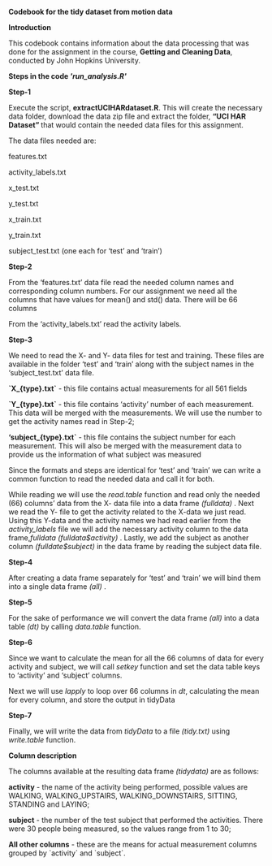 <p><b>Codebook for the tidy dataset from motion data</b></p>
<p><b>Introduction</b></p>
<p>This codebook contains information about the data processing that was done for the assignment in the course, <b>Getting and Cleaning Data</b>, conducted by John Hopkins University. </p>
<p><b>Steps in the code <i>'run_analysis.R'</i></b></p>
<p><b>Step-1</b></p>
<p>Execute the script, <b>extractUCIHARdataset.R</b>. This will create the necessary data folder, download the data zip file and extract the folder, <b>“UCI HAR Dataset” </b> that would contain the needed data files for this assignment.</p>
<p>The data files needed are:</p>
<p>features.txt</p>
<p>activity_labels.txt</p>
<p>x_test.txt</p>
<p>y_test.txt</p>
<p>x_train.txt</p>
<p>y_train.txt</p>
<p>subject_test.txt (one each for ‘test’ and ‘train’)</p>
<p><b>Step-2</b></p>
<p>From the ‘features.txt’ data file read the needed column names and corresponding column numbers. For our assignment we need all the columns that have values for mean() and std() data. There will be 66 columns</p>
<p>From the ‘activity_labels.txt’ read the activity labels.</p>
<p><b>Step-3</b></p>
<p>We need to read the X- and Y- data files for test and training. These files are available in the folder ‘test’ and ‘train’ along with the subject names in the ‘subject_test.txt’ data file.</p>
<p><b>`X_{type}.txt`</b> - this file contains actual measurements for all 561 fields</p>
<p><b>`Y_{type}.txt`</b> - this file contains ‘activity’ number of each measurement. This data will be merged with the measurements. We will use the number to get the activity names read in Step-2;</p>
<p><b> ‘subject_{type}.txt`</b> - this file contains the subject number for each measurement. This will also be merged with the measurement data to provide us the information of what subject was measured</p>
<p>Since the formats and steps are identical for ‘test’ and ‘train’ we can write a common function to read the needed data and call it for both.</p>
<p>While reading we will use the <i>read.table</i> function and read only the needed (66) columns’ data from the X- data file into a data frame <i> (fulldata) </i>. Next we read the Y- file to get the activity related to the X-data we just read. Using this Y-data and the activity names we had read earlier from the <i>activity_labels</i> file we will add the necessary activity column to the data frame,<i>fulldata (fulldata$activity) </i>. Lastly, we add the subject as another column <i> (fulldate$subject) </i> in the data frame by reading the subject data file.</p>
<p><b>Step-4</b></p>
<p>After creating a data frame separately for ‘test’ and ‘train’ we will bind them into a single data frame <i> (all) </i>.</p>
<p><b>Step-5</b></p>
<p>For the sake of performance we will convert the data frame <i>(all)</i> into a data table <i>(dt)</i> by calling <i>data.table</i>  function.</p>
<p><b>Step-6</b></p>
<p>Since we want to calculate the mean for all the 66 columns of data for every activity and subject, we will call <i>setkey</i> function and set the data table keys to ‘activity’ and ‘subject’ columns.</p>
<p>Next we will use <i>lapply</i>  to loop over 66 columns in <i>dt</i>, calculating the mean for every column, and store the output in tidyData</p>
<p><b>Step-7</b></p>
<p>Finally, we will write the data from <i>tidyData</i> to a file <i> (tidy.txt) </i> using <i>write.table</i> function.</p>
<p><b>Column description</b></p>
<p>The columns available at the resulting data frame <i> (tidydata) </i> are as follows:</p>
<p><b>activity</b> - the name of the activity being performed, possible values are WALKING, WALKING_UPSTAIRS, WALKING_DOWNSTAIRS, SITTING, STANDING and LAYING;</p>
<p><b>subject</b> - the number of the test subject that performed the activities. There were 30 people being measured, so the values range from 1 to 30;</p>
<p><b>All other columns</b> - these are the means for actual measurement columns grouped by `activity` and `subject`.</p>
<p></p>
<p>
